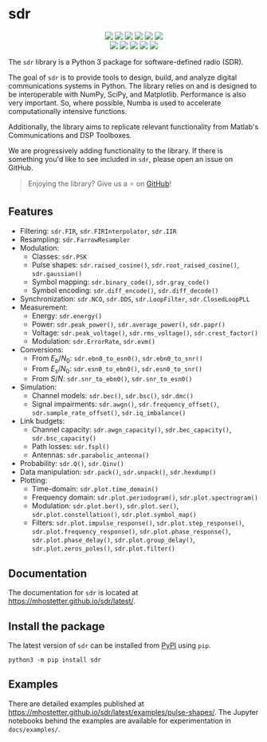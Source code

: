 # sdr

<div align=center>
  <a href="https://pypi.org/project/sdr"><img src="https://img.shields.io/pypi/v/sdr"></a>
  <a href="https://pypi.org/project/sdr"><img src="https://img.shields.io/pypi/pyversions/sdr"></a>
  <a href="https://pypi.org/project/sdr"><img src="https://img.shields.io/pypi/wheel/sdr"></a>
  <a href="https://pypistats.org/packages/sdr"><img src="https://img.shields.io/pypi/dm/sdr"></a>
  <a href="https://pypi.org/project/sdr"><img src="https://img.shields.io/pypi/l/sdr"></a>
  <a href="https://twitter.com/sdr_py"><img src="https://img.shields.io/static/v1?label=follow&message=@sdr_py&color=blue&logo=twitter"></a>
</div>

<div align=center>
  <a href="https://github.com/mhostetter/sdr/actions/workflows/docs.yaml"><img src="https://github.com/mhostetter/sdr/actions/workflows/docs.yaml/badge.svg"></a>
  <a href="https://github.com/mhostetter/sdr/actions/workflows/lint.yaml"><img src="https://github.com/mhostetter/sdr/actions/workflows/lint.yaml/badge.svg"></a>
  <a href="https://github.com/mhostetter/sdr/actions/workflows/build.yaml"><img src="https://github.com/mhostetter/sdr/actions/workflows/build.yaml/badge.svg"></a>
  <a href="https://github.com/mhostetter/sdr/actions/workflows/test.yaml"><img src="https://github.com/mhostetter/sdr/actions/workflows/test.yaml/badge.svg"></a>
  <a href="https://codecov.io/gh/mhostetter/sdr"><img src="https://codecov.io/gh/mhostetter/sdr/branch/master/graph/badge.svg?token=3FJML79ZUK"></a>
</div>

The `sdr` library is a Python 3 package for software-defined radio (SDR).

The goal of `sdr` is to provide tools to design, build, and analyze digital communications systems
in Python. The library relies on and is designed to be interoperable with NumPy, SciPy, and Matplotlib.
Performance is also very important. So, where possible, Numba is used to accelerate computationally intensive
functions.

Additionally, the library aims to replicate relevant functionality from Matlab's Communications and
DSP Toolboxes.

We are progressively adding functionality to the library. If there is something you'd like to see included
in `sdr`, please open an issue on GitHub.

> Enjoying the library? Give us a :star: on [GitHub](https://github.com/mhostetter/sdr)!

## Features

- Filtering: `sdr.FIR`, `sdr.FIRInterpolator`, `sdr.IIR`
- Resampling: `sdr.FarrowResampler`
- Modulation:
  - Classes: `sdr.PSK`
  - Pulse shapes: `sdr.raised_cosine()`, `sdr.root_raised_cosine()`, `sdr.gaussian()`
  - Symbol mapping: `sdr.binary_code()`, `sdr.gray_code()`
  - Symbol encoding: `sdr.diff_encode()`, `sdr.diff_decode()`
- Synchronization: `sdr.NCO`, `sdr.DDS`, `sdr.LoopFilter`, `sdr.ClosedLoopPLL`
- Measurement:
  - Energy: `sdr.energy()`
  - Power: `sdr.peak_power()`, `sdr.average_power()`, `sdr.papr()`
  - Voltage: `sdr.peak_voltage()`, `sdr.rms_voltage()`, `sdr.crest_factor()`
  - Modulation: `sdr.ErrorRate`, `sdr.evm()`
- Conversions:
  - From $E_b/N_0$: `sdr.ebn0_to_esn0()`, `sdr.ebn0_to_snr()`
  - From $E_s/N_0$: `sdr.esn0_to_ebn0()`, `sdr.esn0_to_snr()`
  - From $S/N$: `sdr.snr_to_ebn0()`, `sdr.snr_to_esn0()`
- Simulation:
  - Channel models: `sdr.bec()`, `sdr.bsc()`, `sdr.dmc()`
  - Signal impairments: `sdr.awgn()`, `sdr.frequency_offset()`, `sdr.sample_rate_offset()`,  `sdr.iq_imbalance()`
- Link budgets:
  - Channel capacity: `sdr.awgn_capacity()`, `sdr.bec_capacity()`, `sdr.bsc_capacity()`
  - Path losses: `sdr.fspl()`
  - Antennas: `sdr.parabolic_antenna()`
- Probability: `sdr.Q()`, `sdr.Qinv()`
- Data manipulation: `sdr.pack()`, `sdr.unpack()`, `sdr.hexdump()`
- Plotting:
  - Time-domain: `sdr.plot.time_domain()`
  - Frequency domain: `sdr.plot.periodogram()`, `sdr.plot.spectrogram()`
  - Modulation: `sdr.plot.ber()`, `sdr.plot.ser()`, `sdr.plot.constellation()`, `sdr.plot.symbol_map()`
  - Filters: `sdr.plot.impulse_response()`, `sdr.plot.step_response()`, `sdr.plot.frequency_response()`,
    `sdr.plot.phase_response()`, `sdr.plot.phase_delay()`, `sdr.plot.group_delay()`,
    `sdr.plot.zeros_poles()`, `sdr.plot.filter()`

## Documentation

The documentation for `sdr` is located at <https://mhostetter.github.io/sdr/latest/>.

## Install the package

The latest version of `sdr` can be installed from [PyPI](https://pypi.org/project/sdr/) using `pip`.

```console
python3 -m pip install sdr
```

## Examples

There are detailed examples published at <https://mhostetter.github.io/sdr/latest/examples/pulse-shapes/>.
The Jupyter notebooks behind the examples are available for experimentation in `docs/examples/`.
